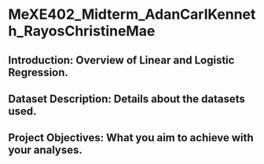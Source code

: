 # MeXE402_Midterm_AdanCarlKenneth_RayosChristineMae

## Introduction: Overview of Linear and Logistic Regression.

## Dataset Description: Details about the datasets used.

## Project Objectives: What you aim to achieve with your analyses.
